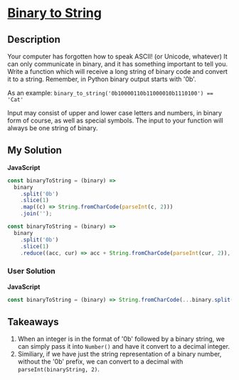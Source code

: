 # [Binary to String](https://www.codewars.com/kata/5ab3495595df9ec78f0000b4)

## Description

Your computer has forgotten how to speak ASCII! (or Unicode, whatever) It can only communicate in binary, and it has something important to tell you. Write a function which will receive a long string of binary code and convert it to a string. Remember, in Python binary output starts with '0b'.

As an example: `binary_to_string('0b10000110b11000010b1110100') == 'Cat'`

Input may consist of upper and lower case letters and numbers, in binary form of course, as well as special symbols. The input to your function will always be one string of binary.

## My Solution

**JavaScript**

```js
const binaryToString = (binary) =>
  binary
    .split('0b')
    .slice(1)
    .map((c) => String.fromCharCode(parseInt(c, 2)))
    .join('');
```

```js
const binaryToString = (binary) =>
  binary
    .split('0b')
    .slice(1)
    .reduce((acc, cur) => acc + String.fromCharCode(parseInt(cur, 2)), '');
```

### User Solution

**JavaScript**

```js
const binaryToString = (binary) => String.fromCharCode(...binary.split(/(?=0b)/));
```

## Takeaways

1. When an integer is in the format of '0b' followed by a binary string, we can simply pass it into `Number()` and have it convert to a decimal integer.
2. Similiary, if we have just the string representation of a binary number, without the '0b' prefix, we can convert to a decimal with `parseInt(binaryString, 2)`.

